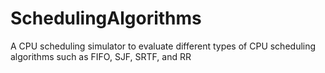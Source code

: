 # SchedulingAlgorithms
A CPU scheduling simulator to evaluate different types of CPU scheduling algorithms such as FIFO, SJF, SRTF, and RR
